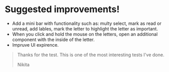 # Suggested improvements!

  - Add a mini bar with functionality such as: multy select, mark as read or unread, add lables, mark the letter to highlight the letter as important.
  - When you click and hold the mouse on the letters, open an additional component with the inside of the letter.
  - Impruve UI expirence.

> Thanks for the test. 
> This is one of the most interesting tests I've done.
> 
> Nikita
